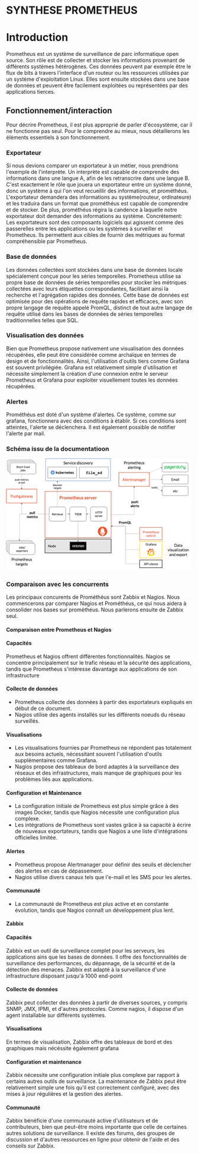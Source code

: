 # SYNTHESE PROMETHEUS



# Introduction

Prometheus est un système de surveillance de parc informatique open source. Son rôle est de collecter et stocker les informations provenant de différents systèmes hétérogènes. Ces données peuvent par exemple être le flux de bits à travers l'interface d'un routeur ou les ressources utilisées par un système d'exploitation Linux. Elles sont ensuite stockées dans une base de données et peuvent être facilement exploitées ou représentées par des applications tierces.

## Fonctionnement/interaction

Pour décrire Prometheus, il est plus approprié de parler d'écosystème, car il ne fonctionne pas seul. Pour le comprendre au mieux, nous détaillerons les éléments essentiels à son fonctionnement.

### Exportateur

Si nous devions comparer un exportateur à un métier, nous prendrions l'exemple de l'interprète. 
Un interprète est capable de comprendre des informations dans une langue A, afin de  les retranscrire dans une langue B. 
C'est exactement le rôle que jouera un exportateur entre un système donné, donc un système à qui l'on veut recueillir des informations, et prométhéus. L'exportateur demandera des informations au système(routeur, ordinateure) et les traduira dans un format que prométhéus est capable de comprendre et de stocker. De plus, prométhéus régira la candence à laquelle notre exportateur doit demander des informations au système. Concrètement: Les exportateurs sont des composants logiciels qui agissent comme des passerelles entre les applications ou les systèmes à surveiller et Prometheus. Ils permettent aux cibles de fournir des métriques au format compréhensible par Prometheus.

### Base de données

Les données collectées sont stockées dans une base de données locale spécialement conçue pour les séries temporelles. Prometheus utilise sa propre base de données de séries temporelles pour stocker les métriques collectées avec leurs étiquettes correspondantes, facilitant ainsi la recherche et l'agrégation rapides des données. Cette base de données est optimisée pour des opérations de requête rapides et efficaces, avec son propre langage de requête appelé PromQL, distinct de tout autre langage de requête utilisé dans les bases de données de séries temporelles traditionnelles telles que SQL.

### Visualisation des données

Bien que Prometheus propose nativement une visualisation  des données récupérées, elle peut être considérée comme archaïque en termes de design et de fonctionnalités. Ainsi, l'utilisation d'outils tiers comme Grafana est souvent privilégiée. Grafana est relativement simple d'utilisation et nécessite simplement la création d'une connexion entre le serveur Prometheus et Grafana pour exploiter visuellement toutes les données récupérées.

### Alertes
Prométhéus est doté d'un système d'alertes. Ce système, comme sur grafana, fonctionnera avec des conditions à établir. Si ces conditions sont atteintes, l'alerte se déclenchera. Il est également possible de notifier l'alerte par mail.

### Schéma issu de la documentatioon
![Texte alternatif](./images/architecture.png "Titre de l'image")


### Comparaison avec les concurrents

Les principaux concurents de Prométhéus sont Zabbix et Nagios. Nous commencerons par comparer Nagios et Prométhéus, ce qui nous aidera à consolider nos bases sur prométhéus. Nous parlerons ensuite de Zabbix seul.

#### Comparaison entre Prometheus et Nagios

#### Capacités
Prometheus et Nagios offrent différentes fonctionnalités. Nagios se concentre principalement sur le trafic réseau et la sécurité des applications, tandis que Prometheus s'intéresse davantage aux applications de son infrastructure

#### Collecte de données
- Prometheus collecte des données à partir des exportateurs expliqués en début de ce document.
- Nagios utilise des agents installés sur les différents noeuds du réseau surveillés.

#### Visualisations
- Les visualisations fournies par Prometheus ne répondent pas totalement aux besoins actuels, nécessitant souvent l'utilisation d'outils supplémentaires comme Grafana.
- Nagios propose des tableaux de bord adaptés à la surveillance des réseaux et des infrastructures, mais manque de graphiques pour les problèmes liés aux applications.



#### Configuration et Maintenance
- La configuration initiale de Prometheus est plus simple grâce à des images Docker, tandis que Nagios nécessite une configuration plus complexe.
- Les intégrations de Prometheus sont vastes grâce à sa capacité à écrire de nouveaux exportateurs, tandis que Nagios a une liste d'intégrations officielles limitée.

#### Alertes
- Prometheus propose Alertmanager pour définir des seuils et déclencher des alertes en cas de dépassement.
- Nagios utilise divers canaux tels que l'e-mail et les SMS pour les alertes.

#### Communauté
- La communauté de Prometheus est plus active et en constante évolution, tandis que Nagios connaît un développement plus lent.

#### Zabbix

#### Capacités

Zabbix est un outil de surveillance complet pour les serveurs, les applications ains que les bases de données. Il offre des fonctionnalités de surveillance des performances, du dépannage, de la sécurité et de la détection des menaces. Zabbix est adapté à la surveillance d'une infrastructure disposant jusqu'à 1000 end-point

#### Collecte de données

Zabbix peut collecter des données à partir de diverses sources, y compris SNMP, JMX, IPMI, et d'autres protocoles. Comme nagios, il dispose d'un agent installable sur différents systèmes.

#### Visualisations

En termes de visualisation, Zabbix offre des tableaux de bord et des graphiques mais nécéssite également grafana

#### Configuration et maintenance

Zabbix nécessite une configuration initiale plus complexe par rapport à certains autres outils de surveillance. La maintenance de Zabbix peut être relativement simple une fois qu'il est correctement configuré, avec des mises à jour régulières et la gestion des alertes.

#### Communauté

Zabbix bénéficie d'une communauté active d'utilisateurs et de contributeurs, bien que peut-être moins importante que celle de certaines autres solutions de surveillance. Il existe des forums, des groupes de discussion et d'autres ressources en ligne pour obtenir de l'aide et des conseils sur Zabbix.


